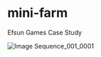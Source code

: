 # mini-farm
Efsun Games Case Study


![Image Sequence_001_0001](https://github.com/user-attachments/assets/6bf8bfcf-68db-4d8f-b435-488d18df8737)
